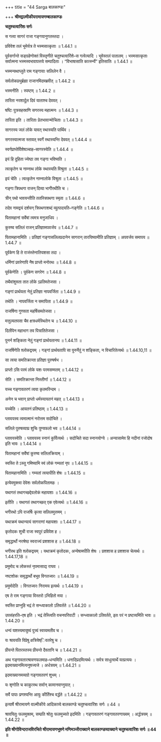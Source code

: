 +++
title = "44 Sarga बालकाण्डः"

+++
**श्रीमद्वाल्मीकीयरामायणम्बालकाण्डः**

**चतुश्चत्वारिंशः सर्गः**

स गत्वा सागरं राजा गङ्गयानुगतस्तदा ।

प्रविवेश तलं भूमेर्यत्र ते भस्मसात्कृताः ॥ 1.44.1 ॥

पूर्वसर्गान्ते सङ्ग्रहेणोक्तं विस्तृणीते चतुश्चत्वारिंशे–स गत्वेत्यादि । भूमेस्तलं पातालम् । भस्मसात्कृताः सर्वात्मना भस्मस्वभावापत्तये सम्पादिताः । “विभाषासाति कार्त्स्न्ये” इतिसातिः ॥ 1.44.1 ॥

भस्मन्यथाप्लुते राम गङ्गायाः सलिलेन वै ।

सर्वलोकप्रभुर्ब्रह्मा राजानमिदमब्रवीत् ॥ 1.44.2 ॥

भस्मनीति । स्पष्टम् ॥ 1.44.2 ॥

तारिता नरशार्दूल दिवं याताश्च देववत् ।

षष्टिः पुत्रसहस्राणि सगरस्य महात्मनः ॥ 1.44.3 ॥

तारिता इति । तारिताः प्रेतभावान्मोचिताः ॥ 1.44.3 ॥

सागरस्य जलं लोके यावत् स्थास्यति पार्थिव ।

सगरस्यात्मजा स्तावत् स्वर्गे स्थास्यन्ति देववत् ॥ 1.44.4 ॥

स्वर्गप्राप्तेर्विशेषञ्चाह–सागरस्येति ॥ 1.44.4 ॥

इयं हि दुहिता ज्येष्ठा तव गङ्गा भविष्यति ।

त्वत्कृतेन च नाम्नाथ लोके स्थास्यति विश्रुता ॥ 1.44.5 ॥

इयं चेति । त्वत्कृतेन नाम्नालोके विश्रुता ॥ 1.44.5 ॥

गङ्गा त्रिपथगा राजन् दिव्या भागीरथीति च ।

त्रीन् पथो भावयन्तीति ततस्त्रिपथगा स्मृता ॥ 1.44.6 ॥

तदेव नामद्वयं दर्शयन् त्रिपथगाशब्दं व्युत्पादयति–गङ्गेति ॥ 1.44.6 ॥

पितामहानां सर्वेषां त्वमत्र मनुजाधिप ।

कुरुष्व सलिलं राजन् प्रतिज्ञामपवर्जय ॥ 1.44.7 ॥

पितामहानामिति । प्रतिज्ञां गङ्गासलिलप्रदानेन सागरान् तारयिष्यामीति प्रतिज्ञाम् । अपवर्जय समापय ॥ 1.44.7 ॥

पूर्वकेण हि ते राजंस्तेनातियशसा तदा ।

धर्मिणां प्रवरेणापि नैष प्राप्तो मनोरथः ॥ 1.44.8 ॥

पूर्वकेणेति । पूर्वकेण सगरेण ॥ 1.44.8 ॥

तथैवांशुमता तात लोके ऽप्रतिमतेजसा ।

गङ्गां प्रार्थयता नेतुं प्रतिज्ञा नापवर्जिता ॥ 1.44.9 ॥

तथेति । नापवर्जिता न समापिता ॥ 1.44.9 ॥

राजर्षिणा गुणवता महर्षिसमतेजसा ।

मत्तुल्यतपसा चैव क्षत्रधर्मस्थितेन च ॥ 1.44.10 ॥

दिलीपेन महाभाग तव पित्रातितेजसा ।

पुनर्न शङ्किता नेतुं गङ्गां प्रार्थयतानघ ॥ 1.44.11 ॥

राजर्षिणेति श्लोकद्वयम् । गङ्गां प्रार्थयतापि सा पुनर्नेतुं न शङ्किता, न विचारितेत्यर्थः ॥ 1.44.10,11 ॥

सा त्वया समतिक्रान्ता प्रतिज्ञा पुरुषर्षभ ।

प्राप्तो ऽसि परमं लोके यशः परमसम्मतम् ॥ 1.44.12 ॥

सेति । समतिक्रान्ता निस्तीर्णा ॥ 1.44.12 ॥

यच्च गङ्गावतरणं त्वया कृतमरिन्दम ।

अनेन च भवान् प्राप्तो धर्मस्यायतनं महत् ॥ 1.44.13 ॥

यच्चेति । आयतनं प्रतिष्ठाम् ॥ 1.44.13 ॥

प्लावयस्व त्वमात्मानं नरोत्तम सदोचिते ।

सलिले पुरुषव्याघ्र शुचिः पुण्यफलो भव ॥ 1.44.14 ॥

प्लावयस्वेति । प्लावयस्व स्नानं कुर्वित्यर्थः । सदोचिते सदा स्नानयोग्ये । अन्यासामेव हि नदीनां रजोदोष इति भावः ॥ 1.44.14 ॥

पितामहानां सर्वेषां कुरुष्व सलिलक्रियाम् ।

स्वस्ति ते ऽस्तु गमिष्यामि स्वं लोकं गम्यतां नृप ॥ 1.44.15 ॥

पितामहानामिति । गम्यतां त्वयापीति शेषः ॥ 1.44.15 ॥

इत्येवमुक्त्वा देवेशः सर्वलोकपितामहः ।

यथागतं तथागच्छद्देवलोकं महायशाः ॥ 1.44.16 ॥

इतीति । यथागतं तथागच्छत् एक एवेत्यर्थः ॥ 1.44.16 ॥

भगीरथो ऽपि राजर्षिः कृत्वा सलिलमुत्तमम् ।

यथाक्रमं यथान्यायं सागराणां महायशाः ॥ 1.44.17 ॥

कृतोदकः शुची राजा स्वपुरं प्रविवेश ह ।

समृद्धार्थो नरश्रेष्ठ स्वराज्यं प्रशशास ह ॥ 1.44.18 ॥

भगीरथ इति श्लोकद्वयम् । यथाक्रमं कृतोदकः, अन्येषामपीति शेषः । प्रशशास ह प्रशशास चेत्यर्थः ॥ 1.44.17,18 ॥

प्रमुमोद च लोकस्तं नृपमासाद्य राघव ।

नष्टशोकः समृद्धार्थो बभूव विगतज्वरः ॥ 1.44.19 ॥

प्रमुमोदेति । विगतज्वरः निरामय इत्यर्थः ॥ 1.44.19 ॥

एष ते राम गङ्गाया विस्तरो ऽभिहितो मया ।

स्वस्ति प्राप्नुहि भद्रं ते सन्ध्याकालो ऽतिवर्तते ॥ 1.44.20 ॥

उपसंहरति–एष इति । भद्रं तेस्त्विति वचनपरिपाटी । सन्ध्याकालो ऽतिवर्तते, इतः परं न प्रष्टव्यमिति भावः ॥ 1.44.20 ॥

धन्यं यशस्यमायुष्यं पुत्र्यं स्वग्र्यमतीव च ।

यः श्रावयति विप्रेषु क्षत्रियेष्िवतरेषु च ।

प्रीयन्ते पितरस्तस्य प्रीयन्ते दैवतानि च ॥ 1.44.21 ॥

अथ गङ्गावतारश्रावणफलमाह–धन्यमिति । धनादिप्रदमित्यर्थः । सर्वत्र साधुत्वार्थे यत्प्रत्ययः । इदमाख्यानमित्यनुषज्यजे । अर्धत्रयम् ॥ 1.44.21 ॥

इदमाख्यानमव्यग्रो गङ्गावतरणं शुभम् ।

यः शृणोति च काकुत्स्थ सर्वान् कामानवाप्नुयात् ।

सर्वे पापाः प्रणश्यन्ति आयुः कीर्तिश्च वर्द्धते ॥ 1.44.22 ॥

इत्यार्षे श्रीरामायणे वाल्मीकीये आदिकाव्ये बालकाण्डे चतुश्चत्वारिंशः सर्गः ॥ 44 ॥

श्रावयितुः फलमुक्तम्, सम्प्रति श्रोतुः फलमुच्यते इदमिति । गङ्गावतरणं गङ्गावतरणाख्यम् । अर्द्धत्रयम् ॥ 1.44.22 ॥

**इति श्रीगोविन्दराजविरचिते श्रीरामायणभूषणे मणिमञ्जीराख्याने बालकाण्डव्याख्याने चतुश्चत्वारिंशः सर्गः ॥ 44 ॥**
